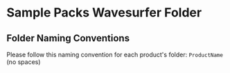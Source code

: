 # Sample Packs Wavesurfer Folder

## Folder Naming Conventions

Please follow this naming convention for each product's folder: `ProductName` (no spaces)